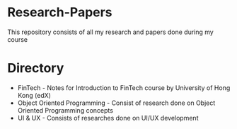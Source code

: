 # Research-Papers
This repository consists of all my research and papers done during my course

# Directory
* FinTech - Notes for Introduction to FinTech course by University of Hong Kong (edX) 
* Object Oriented Programming - Consist of research done on Object Oriented Programming concepts
* UI & UX - Consists of researches done on UI/UX development 
